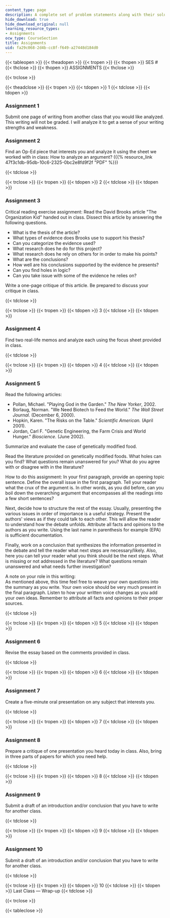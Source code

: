 ```yaml
---
content_type: page
description: A complete set of problem statements along with their solutions.
hide_download: true
hide_download_original: null
learning_resource_types:
- Assignments
ocw_type: CourseSection
title: Assignments
uid: fa29c068-2d4b-cc8f-f649-a27448d184d0
---
```


{{< tableopen >}}
{{< theadopen >}}
{{< tropen >}}
{{< thopen >}}
SES #
{{< thclose >}}
{{< thopen >}}
ASSIGNMENTS
{{< thclose >}}

{{< trclose >}}

{{< theadclose >}}
{{< tropen >}}
{{< tdopen >}}
1
{{< tdclose >}}
{{< tdopen >}}


### Assignment 1

Submit one page of writing from another class that you would like analyzed. This writing will not be graded. I will analyze it to get a sense of your writing strengths and weakness.

### Assignment 2

Find an Op-Ed piece that interests you and analyze it using the sheet we worked with in class: How to analyze an argument? ({{% resource_link 47f3c1db-95db-10c6-2325-0bc2e8fd9f2f "PDF" %}})


{{< tdclose >}}

{{< trclose >}}
{{< tropen >}}
{{< tdopen >}}
2
{{< tdclose >}}
{{< tdopen >}}


### Assignment 3

Critical reading exercise assignment: Read the David Brooks article "The Organization Kid" handed out in class. Dissect this article by answering the following questions.

*   What is the thesis of the article?
*   What types of evidence does Brooks use to support his thesis?
*   Can you categorize the evidence used?
*   What research does he do for this project?
*   What research does he rely on others for in order to make his points?
*   What are the conclusions?
*   How well are his conclusions supported by the evidence he presents?
*   Can you find holes in logic?
*   Can you take issue with some of the evidence he relies on?

Write a one-page critique of this article. Be prepared to discuss your critique in class.


{{< tdclose >}}

{{< trclose >}}
{{< tropen >}}
{{< tdopen >}}
3
{{< tdclose >}}
{{< tdopen >}}


### Assignment 4

Find two real-life memos and analyze each using the focus sheet provided in class.


{{< tdclose >}}

{{< trclose >}}
{{< tropen >}}
{{< tdopen >}}
4
{{< tdclose >}}
{{< tdopen >}}


### Assignment 5

Read the following articles:

*   Pollan, Michael. "Playing God in the Garden." _The New Yorker_, 2002.
*   Borlaug, Norman. "We Need Biotech to Feed the World." _The Wall Street Journal._ (December 6, 2000).
*   Hopkin, Karen. "The Risks on the Table." _Scientific American._ (April 2001).
*   Jordan, Carl F. "Genetic Engineering, the Farm Crisis and World Hunger." _Bioscience._ (June 2002).

Summarize and evaluate the case of genetically modified food.

Read the literature provided on genetically modified foods. What holes can you find? What questions remain unanswered for you? What do you agree with or disagree with in the literature?

How to do this assignment: In your first paragraph, provide an opening topic sentence. Define the overall issue in the first paragraph. Tell your reader what the crux of the argument is. In other words, as you did before, can you boil down the overarching argument that encompasses all the readings into a few short sentences?

Next, decide how to structure the rest of the essay. Usually, presenting the various issues in order of importance is a useful strategy. Present the authors' views as if they could talk to each other. This will allow the reader to understand how the debate unfolds. Attribute all facts and opinions to the authors as you write. Using the last name in parenthesis for example (EPA) is sufficient documentation.

Finally, work on a conclusion that synthesizes the information presented in the debate and tell the reader what next steps are necessary/likely. Also, here you can tell your reader what you think should be the next steps. What is missing or not addressed in the literature? What questions remain unanswered and what needs further investigation?

A note on your role in this writing:  
As mentioned above, this time feel free to weave your own questions into the summary as you write. Your own voice should be very much present in the final paragraph. Listen to how your written voice changes as you add your own ideas. Remember to attribute all facts and opinions to their proper sources.


{{< tdclose >}}

{{< trclose >}}
{{< tropen >}}
{{< tdopen >}}
5
{{< tdclose >}}
{{< tdopen >}}


### Assignment 6

Revise the essay based on the comments provided in class.


{{< tdclose >}}

{{< trclose >}}
{{< tropen >}}
{{< tdopen >}}
6
{{< tdclose >}}
{{< tdopen >}}


### Assignment 7

Create a five-minute oral presentation on any subject that interests you.


{{< tdclose >}}

{{< trclose >}}
{{< tropen >}}
{{< tdopen >}}
7
{{< tdclose >}}
{{< tdopen >}}


### Assignment 8

Prepare a critique of one presentation you heard today in class. Also, bring in three parts of papers for which you need help.


{{< tdclose >}}

{{< trclose >}}
{{< tropen >}}
{{< tdopen >}}
8
{{< tdclose >}}
{{< tdopen >}}


### Assignment 9

Submit a draft of an introduction and/or conclusion that you have to write for another class.


{{< tdclose >}}

{{< trclose >}}
{{< tropen >}}
{{< tdopen >}}
9
{{< tdclose >}}
{{< tdopen >}}


### Assignment 10

Submit a draft of an introduction and/or conclusion that you have to write for another class.


{{< tdclose >}}

{{< trclose >}}
{{< tropen >}}
{{< tdopen >}}
10
{{< tdclose >}}
{{< tdopen >}}
Last Class — Wrap-up
{{< tdclose >}}

{{< trclose >}}

{{< tableclose >}}
